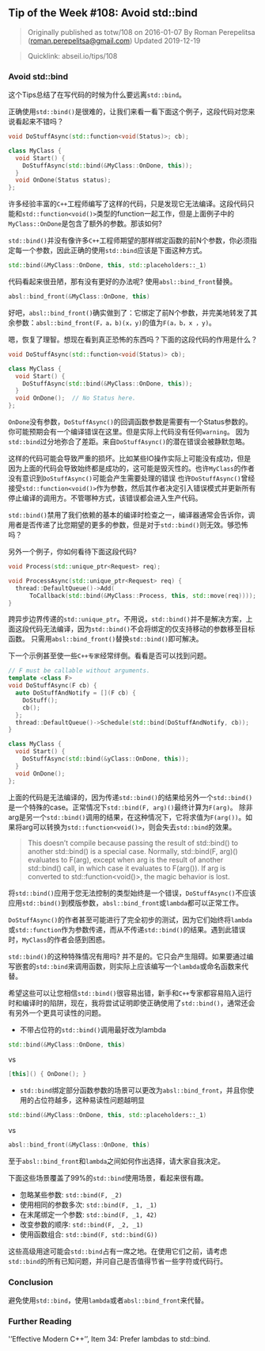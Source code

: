 ## Tip of the Week #108: Avoid std::bind

> Originally published as totw/108 on 2016-01-07
> By Roman Perepelitsa (roman.perepelitsa@gmail.com)
> Updated 2019-12-19

> Quicklink: abseil.io/tips/108

### Avoid std::bind

这个Tips总结了在写代码的时候为什么要远离`std::bind`。

正确使用`std::bind()`是很难的，让我们来看一看下面这个例子，这段代码对您来说看起来不错吗？

```cpp
void DoStuffAsync(std::function<void(Status)>; cb);

class MyClass {
  void Start() {
    DoStuffAsync(std::bind(&MyClass::OnDone, this));
  }
  void OnDone(Status status);
};
```

许多经验丰富的`C++`工程师编写了这样的代码，只是发现它无法编译。这段代码只能和`std::function<void()>`类型的function一起工作，但是上面例子中的`MyClass::OnDone`是包含了额外的参数。那该如何?

`std::bind()`并没有像许多`C++`工程师期望的那样绑定函数的前N个参数，你必须指定每一个参数，因此正确的使用`std::bind`应该是下面这种方式。

```cpp
std::bind(&MyClass::OnDone, this, std::placeholders::_1)
```

代码看起来很丑陋，那有没有更好的办法呢? 使用`absl::bind_front`替换。

```cpp
absl::bind_front(&MyClass::OnDone, this)
```

好吧，`absl::bind_front()`确实做到了：它绑定了前N个参数，并完美地转发了其余参数：`absl::bind_front(F，a，b)(x，y)`的值为`F(a，b，x ，y)`。

嗯，恢复了理智。想现在看到真正恐怖的东西吗？下面的这段代码的作用是什么？

```cpp
void DoStuffAsync(std::function<void(Status)> cb);

class MyClass {
  void Start() {
    DoStuffAsync(std::bind(&MyClass::OnDone, this));
  }
  void OnDone();  // No Status here.
};
```

`OnDone`没有参数，`DoStuffAsync()`的回调函数参数是需要有一个Status参数的。你可能预期会有一个编译错误在这里。但是实际上代码没有任何`warning`。
因为`std::bind`过分地弥合了差距。来自`DoStuffAsync()`的潜在错误会被静默忽略。

这样的代码可能会导致严重的损坏。比如某些IO操作实际上可能没有成功，但是因为上面的代码会导致始终都是成功的，这可能是毁灭性的。也许`MyClass`的作者没有意识到`DoStuffAsync()`可能会产生需要处理的错误
也许`DoStuffAsync()`曾经接受`std::function<void()>`作为参数，然后其作者决定引入错误模式并更新所有停止编译的调用方。不管哪种方式，该错误都会进入生产代码。

`std::bind()`禁用了我们依赖的基本的编译时检查之一，编译器通常会告诉你，调用者是否传递了比您期望的更多的参数，但是对于`std::bind()`则无效。够恐怖吗？

另外一个例子，你如何看待下面这段代码?

```cpp
void Process(std::unique_ptr<Request> req);

void ProcessAsync(std::unique_ptr<Request> req) {
  thread::DefaultQueue()->Add(
      ToCallback(std::bind(&MyClass::Process, this, std::move(req))));
}
```

跨异步边界传递的`std::unique_ptr`。不用说，`std::bind()`并不是解决方案，上面这段代码无法编译，因为`std::bind()`不会将绑定的仅支持移动的参数移至目标函数。
只需用`absl::bind_front()`替换`std::bind()`即可解决。

下一个示例甚至使一些`C++专家`经常绊倒。看看是否可以找到问题。

```cpp
// F must be callable without arguments.
template <class F>
void DoStuffAsync(F cb) {
  auto DoStuffAndNotify = [](F cb) {
    DoStuff();
    cb();
  };
  thread::DefaultQueue()->Schedule(std::bind(DoStuffAndNotify, cb));
}

class MyClass {
  void Start() {
    DoStuffAsync(std::bind(&yClass::OnDone, this));
  }
  void OnDone();
};
```

上面的代码是无法编译的，因为传递`std::bind()`的结果给另外一个`std::bind()`是一个特殊的case。正常情况下`std::bind(F, arg)()`最终计算为`F(arg)`。
除非arg是另一个`std::bind()`调用的结果，在这种情况下，它将求值为`F(arg())`。如果将arg可以转换为`std::function<void()>`，则会失去`std::bind`的效果。

> This doesn’t compile because passing the result of std::bind() to another std::bind() is a special case. Normally, std::bind(F, arg)() evaluates to F(arg),
> except when arg is the result of another std::bind() call, in which case it evaluates to F(arg()). If arg is converted to std::function<void()>, the magic behavior is lost.

将`std::bind()`应用于您无法控制的类型始终是一个错误，`DoStuffAsync()`不应该应用`std::bind()`到模版参数，`absl::bind_front`或`lambda`都可以正常工作。

`DoStuffAsync()`的作者甚至可能进行了完全初步的测试，因为它们始终将`lambda`或`std::function`作为参数传递，而从不传递`std::bind()`的结果。遇到此错误时，`MyClass`的作者会感到困惑。

`std::bind()`的这种特殊情况有用吗? 并不是的。它只会产生阻碍。如果要通过编写嵌套的`std::bind`来调用函数，则实际上应该编写一个`lambda`或命名函数来代替。

希望这些可以让您相信`std::bind()`很容易出错，新手和`C++`专家都容易陷入运行时和编译时的陷阱，现在，我将尝试证明即使正确使用了`std::bind()`，通常还会有另外一个更具可读性的问题。

* 不带占位符的`std::bind()`调用最好改为lambda

```cpp
std::bind(&MyClass::OnDone, this)
```

vs

```cpp
[this]() { OnDone(); }
```

* `std::bind`绑定部分函数参数的场景可以更改为`absl::bind_front`，并且你使用的占位符越多，这种易读性问题越明显

```cpp
std::bind(&MyClass::OnDone, this, std::placeholders::_1)
```

vs

```cpp
absl::bind_front(&MyClass::OnDone, this)
```

至于`absl::bind_front`和`lambda`之间如何作出选择，请大家自我决定。

下面这些场景覆盖了99%的`std::bind`使用场景，看起来很有趣。

* 忽略某些参数: `std::bind(F, _2)`
* 使用相同的参数多次: `std::bind(F, _1, _1)`
* 在末尾绑定一个参数: `std::bind(F, _1, 42)`
* 改变参数的顺序: `std::bind(F, _2, _1)`
* 使用函数组合: `std::bind(F, std::bind(G))`

这些高级用途可能会`std::bind`占有一席之地。在使用它们之前，请考虑`std::bind`的所有已知问题，并问自己是否值得节省一些字符或代码行。

### Conclusion

避免使用`std::bind`，使用`lambda`或者`absl::bind_front`来代替。

### Further Reading

'’Effective Modern C++’’, Item 34: Prefer lambdas to std::bind.
